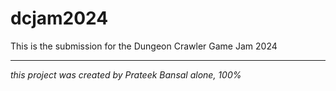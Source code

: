 # dcjam2024
This is the submission for the Dungeon Crawler Game Jam 2024

___
*this project was created by Prateek Bansal alone, 100%*
